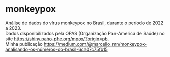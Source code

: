 # monkeypox

Análise de dados do vírus monkeypox no Brasil, durante o período de 2022 a 2023.  
Dados disponibilizados pela OPAS (Organização Pan-America de Saúde) no site https://shiny.paho-phe.org/mpox/?origin=pb.  
Minha publicação https://medium.com/@marcello_mn/monkeypox-analisando-os-números-do-brasil-6ca07c75fb15

